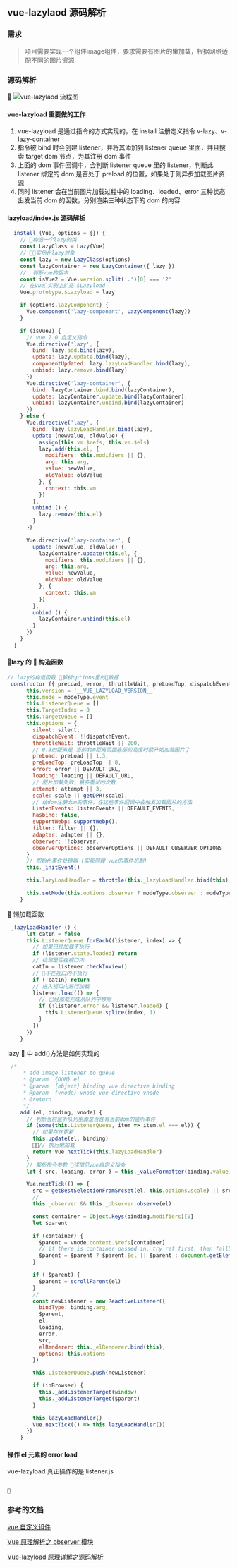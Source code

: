 ## vue-lazylaod 源码解析

### 需求

> 项目需要实现一个组件image组件，要求需要有图片的懒加载，根据网络适配不同的图片资源

### 源码解析

 ![vue-lazylaod 流程图](/assets/vue-lazyload.png)

#### vue-lazyload 重要做的工作

1.  vue-lazyload 是通过指令的方式实现的，在 install 注册定义指令 v-lazy、v-lazy-container
2.  指令被 bind 时会创建 listener，并将其添加到 listener queue 里面，并且搜索 target dom 节点，为其注册 dom 事件
3.  上面的 dom 事件回调中，会判断 listener queue 里的 listener，判断此 listener 绑定的 dom 是否处于 preload 的位置，如果处于则异步加载图片资源
4.  同时 listener 会在当前图片加载过程中的 loading、loaded、error 三种状态出发当前 dom 的函数，分别渲染三种状态下的 dom 的内容

#### lazyload/index.js 源码解析

```javascript
  install (Vue, options = {}) {
    // 构造一个lazy的类
    const LazyClass = Lazy(Vue)
    // 实例化lazy对象
    const lazy = new LazyClass(options)
    const lazyContainer = new LazyContainer({ lazy })
    //  判断vue的版本
    const isVue2 = Vue.version.split('.')[0] === '2'
    // 在Vue实例上扩充 $Lazyload
    Vue.prototype.$Lazyload = lazy

    if (options.lazyComponent) {
      Vue.component('lazy-component', LazyComponent(lazy))
    }

    if (isVue2) {
      // vue 2.0 自定义指令
      Vue.directive('lazy', {
        bind: lazy.add.bind(lazy),
        update: lazy.update.bind(lazy),
        componentUpdated: lazy.lazyLoadHandler.bind(lazy),
        unbind: lazy.remove.bind(lazy)
      })
      Vue.directive('lazy-container', {
        bind: lazyContainer.bind.bind(lazyContainer),
        update: lazyContainer.update.bind(lazyContainer),
        unbind: lazyContainer.unbind.bind(lazyContainer)
      })
    } else {
      Vue.directive('lazy', {
        bind: lazy.lazyLoadHandler.bind(lazy),
        update (newValue, oldValue) {
          assign(this.vm.$refs, this.vm.$els)
          lazy.add(this.el, {
            modifiers: this.modifiers || {},
            arg: this.arg,
            value: newValue,
            oldValue: oldValue
          }, {
            context: this.vm
          })
        },
        unbind () {
          lazy.remove(this.el)
        }
      })

      Vue.directive('lazy-container', {
        update (newValue, oldValue) {
          lazyContainer.update(this.el, {
            modifiers: this.modifiers || {},
            arg: this.arg,
            value: newValue,
            oldValue: oldValue
          }, {
            context: this.vm
          })
        },
        unbind () {
          lazyContainer.unbind(this.el)
        }
      })
    }
  }
```

#### lazy 的  构造函数

```javascript
// lazy的构造函数 解析options里的数据
 constructor ({ preLoad, error, throttleWait, preLoadTop, dispatchEvent, loading, attempt, silent = true, scale, listenEvents, hasbind, filter, adapter, observer, observerOptions }) {
      this.version = '__VUE_LAZYLOAD_VERSION__'
      this.mode = modeType.event
      this.ListenerQueue = []
      this.TargetIndex = 0
      this.TargetQueue = []
      this.options = {
        silent: silent,
        dispatchEvent: !!dispatchEvent,
        throttleWait: throttleWait || 200,
        // 0.3的距离是 当前dom距离页面底部的高度时就开始加载图片了
        preLoad: preLoad || 1.3,
        preLoadTop: preLoadTop || 0,
        error: error || DEFAULT_URL,
        loading: loading || DEFAULT_URL,
        // 图片加载失败，最多重试的次数
        attempt: attempt || 3,
        scale: scale || getDPR(scale),
        // 给dom注册dom的事件，在这些事件回调中会触发加载图片的方法
        ListenEvents: listenEvents || DEFAULT_EVENTS,
        hasbind: false,
        supportWebp: supportWebp(),
        filter: filter || {},
        adapter: adapter || {},
        observer: !!observer,
        observerOptions: observerOptions || DEFAULT_OBSERVER_OPTIONS
      }
      // 初始化事件处理器 (实现同理 vue的事件机制)
      this._initEvent()

      this.lazyLoadHandler = throttle(this._lazyLoadHandler.bind(this), this.options.throttleWait)

      this.setMode(this.options.observer ? modeType.observer : modeType.event)
    }
```

 懒加载函数

```javascript
 _lazyLoadHandler () {
      let catIn = false
      this.ListenerQueue.forEach((listener, index) => {
        // 如果已经加载不执行
        if (listener.state.loaded) return
        // 检测是否在视口内
        catIn = listener.checkInView()
        // 不在视口内不执行
        if (!catIn) return
        // 进入视口内进行加载
        listener.load(() => {
          // 已经加载完成从队列中移除
          if (!listener.error && listener.loaded) {
            this.ListenerQueue.splice(index, 1)
          }
        })
      })
    }
```

lazy  中 add()方法是如何实现的

```javascript
 /*
     * add image listener to queue
     * @param  {DOM} el
     * @param  {object} binding vue directive binding
     * @param  {vnode} vnode vue directive vnode
     * @return
     */
    add (el, binding, vnode) {
      // 判断当前监听队列里面是否含有当前dom的监听事件
      if (some(this.ListenerQueue, item => item.el === el)) {
        // 如果存在更新
        this.update(el, binding)
        // 执行懒加载
        return Vue.nextTick(this.lazyLoadHandler)
      }
      // 解析指令参数 详情见vue自定义指令
      let { src, loading, error } = this._valueFormatter(binding.value)

      Vue.nextTick(() => {
        src = getBestSelectionFromSrcset(el, this.options.scale) || src
        // 
        this._observer && this._observer.observe(el)

        const container = Object.keys(binding.modifiers)[0]
        let $parent

        if (container) {
          $parent = vnode.context.$refs[container]
          // if there is container passed in, try ref first, then fallback to getElementById to support the original usage
          $parent = $parent ? $parent.$el || $parent : document.getElementById(container)
        }

        if (!$parent) {
          $parent = scrollParent(el)
        }
        // 
        const newListener = new ReactiveListener({
          bindType: binding.arg,
          $parent,
          el,
          loading,
          error,
          src,
          elRenderer: this._elRenderer.bind(this),
          options: this.options
        })

        this.ListenerQueue.push(newListener)

        if (inBrowser) {
          this._addListenerTarget(window)
          this._addListenerTarget($parent)
        }

        this.lazyLoadHandler()
        Vue.nextTick(() => this.lazyLoadHandler())
      })
    }
```

#### 操作 el 元素的 error load

vue-lazyload 真正操作的是 listener.js

```


```

### 参考的文档

[vue 自定义组件](https://cn.vuejs.org/v2/guide/custom-directive.html)

[Vue 原理解析之 observer 模块](https://segmentfault.com/a/1190000008377887)

[Vue-lazyload 原理详解之源码解析](https://blog.csdn.net/u010014658/article/details/73477232)
